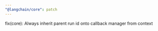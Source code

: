 ```yaml
---
"@langchain/core": patch
---
```


fix(core): Always inherit parent run id onto callback manager from context
